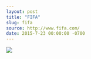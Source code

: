 ```yaml
---
layout: post
title: "FIFA"
slug: fifa
source: http://www.fifa.com/
date: 2015-7-23 00:00:00 -0700
---
```


<img src="{{ site.url }}/assets/img/screenshots/fifa.jpg">

